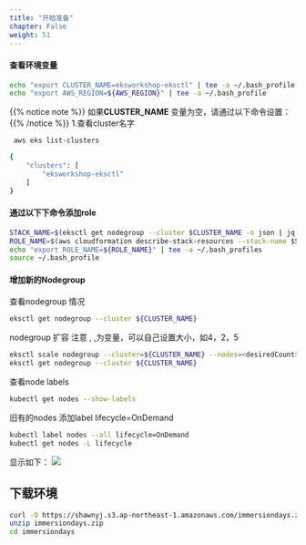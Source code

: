 ```yaml
---
title: "开始准备"
chapter: False
weight: 51
---
```

#### 查看环境变量
```bash
echo "export CLUSTER_NAME=eksworkshop-eksctl" | tee -a ~/.bash_profile
echo "export AWS_REGION=${AWS_REGION}" | tee -a ~/.bash_profile
```
{{% notice note %}}
如果**CLUSTER_NAME** 变量为空，请通过以下命令设置：
{{% /notice  %}}
1.查看cluster名字
```bash
 aws eks list-clusters
```
```bash
{
    "clusters": [
        "eksworkshop-eksctl"
    ]
}
```

#### 通过以下下命令添加role
```bash
STACK_NAME=$(eksctl get nodegroup --cluster $CLUSTER_NAME -o json | jq -r '.[].StackName')
ROLE_NAME=$(aws cloudformation describe-stack-resources --stack-name $STACK_NAME | jq -r '.StackResources[] | select(.ResourceType=="AWS::IAM::Role") | .PhysicalResourceId')
echo "export ROLE_NAME=${ROLE_NAME}" | tee -a ~/.bash_profiles
source ~/.bash_profile
```
#### 增加新的Nodegroup
查看nodegroup 情况
```bash
eksctl get nodegroup --cluster ${CLUSTER_NAME}
```
nodegroup 扩容
注意<desiredCount> ,<minSize> ,<maxSize>为变量，可以自己设置大小，如4，2，5
```bash
eksctl scale nodegroup --cluster=${CLUSTER_NAME} --nodes=<desiredCount> --name=nodegroup --nodes-min=<minSize>  --nodes-max=<maxSize> 
eksctl get nodegroup --cluster ${CLUSTER_NAME}
```
查看node labels
```bash
kubectl get nodes --show-labels
```

旧有的nodes 添加label lifecycle=OnDemand
```bash
kubectl label nodes --all lifecycle=OnDemand
kubectl get nodes -L lifecycle
```
显示如下：
![](/images/ACKToEKS/lifecycle.png)
## 下载环境
```bash
curl -O https://shawnyj.s3.ap-northeast-1.amazonaws.com/immersiondays.zip
unzip immersiondays.zip
cd immersiondays
```